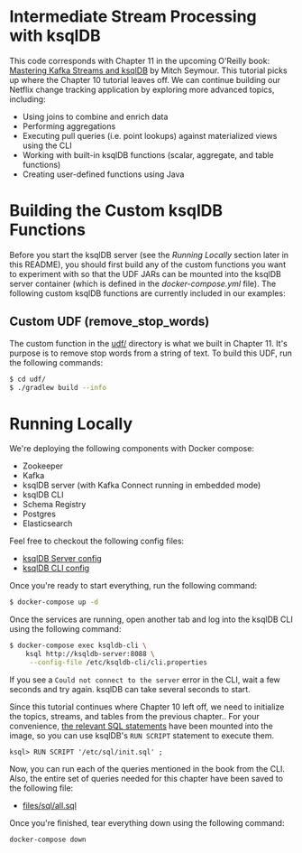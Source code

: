 # Intermediate Stream Processing with ksqlDB
This code corresponds with Chapter 11 in the upcoming O'Reilly book: [Mastering Kafka Streams and ksqlDB][book] by Mitch Seymour. This tutorial picks up where the Chapter 10 tutorial leaves off. We can continue building our Netflix change tracking application by exploring more advanced topics, including:

- Using joins to combine and enrich data
- Performing aggregations
- Executing pull queries (i.e. point lookups) against materialized views using the CLI
- Working with built-in ksqlDB functions (scalar, aggregate, and table functions)
- Creating user-defined functions using Java

[book]: https://www.kafka-streams-book.com/

# Building the Custom ksqlDB Functions
Before you start the ksqlDB server (see the _Running Locally_ section later in this README), you should first build any of the custom functions you want to experiment with so that the UDF JARs can be mounted into the ksqlDB server container (which is defined in the _docker-compose.yml_ file). The following custom ksqlDB functions are currently included in our examples:

## Custom UDF (remove_stop_words)
The custom function in the [udf/](udf/) directory is what we built in Chapter 11. It's purpose is to remove stop words from a string of text. To build this UDF, run the following commands:

```sh
$ cd udf/
$ ./gradlew build --info
```

# Running Locally
We're deploying the following components with Docker compose:

- Zookeeper
- Kafka
- ksqlDB server (with Kafka Connect running in embedded mode)
- ksqlDB CLI
- Schema Registry
- Postgres
- Elasticsearch


Feel free to checkout the following config files:

- [ksqlDB Server config][ksqldb-server-config]
- [ksqlDB CLI config][ksqldb-cli-config]


[ksqldb-server-config]: files/ksqldb-server/server.properties
[ksqldb-cli-config]: files/ksqldb-cli/cli.properties

Once you're ready to start everything, run the following command:

```sh
$ docker-compose up -d
```

Once the services are running, open another tab and log into the ksqlDB CLI using the following command:

```sh
$ docker-compose exec ksqldb-cli \
    ksql http://ksqldb-server:8088 \
     --config-file /etc/ksqldb-cli/cli.properties
```

If you see a `Could not connect to the server` error in the CLI, wait a few seconds and try again. ksqlDB can take several seconds to start.

Since this tutorial continues where Chapter 10 left off, we need to initialize the topics, streams, and tables from the previous chapter.. For your convenience, [the relevant SQL statements][sql] have been mounted into the image, so you can use ksqlDB's `RUN SCRIPT` statement to execute them.

```
ksql> RUN SCRIPT '/etc/sql/init.sql' ;
```

[sql]: files/sql/init.sql


Now, you can run each of the queries mentioned in the book from the CLI. Also, the entire set of queries needed for this chapter have been saved to the following file:

- [files/sql/all.sql](files/sql/all.sql)


Once you're finished, tear everything down using the following command:

```sh
docker-compose down
```

